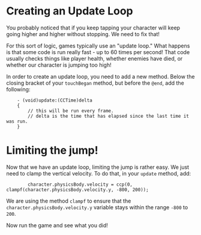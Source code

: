 Creating an Update Loop
=============

You probably noticed that if you keep tapping your character will keep going
higher and higher without stopping. We need to fix that!

For this sort of logic, games typically use an "update loop." What happens is that some
code is run really fast - up to 60 times per second! That code usually checks things like
player health, whether enemies have died, or whether our character is jumping too high!

In order to create an update loop, you need to add a new method. Below the
closing bracket of your ```touchBegan``` method, but before the ```@end```,
add the following:

		- (void)update:(CCTime)delta
		{
			// this will be run every frame.
			// delta is the time that has elapsed since the last time it was run.
		}

Limiting the jump!
=======================

Now that we have an update loop, limiting the jump is rather easy. We just need to
clamp the vertical velocity. To do that, in your ```update``` method, add:

			character.physicsBody.velocity = ccp(0, clampf(character.physicsBody.velocity.y, -800, 200));

We are using the method ```clampf``` to ensure that the ```character.physicsBody.velocity.y```
variable stays within the range ```-800``` to ```200```.

Now run the game and see what you did!
